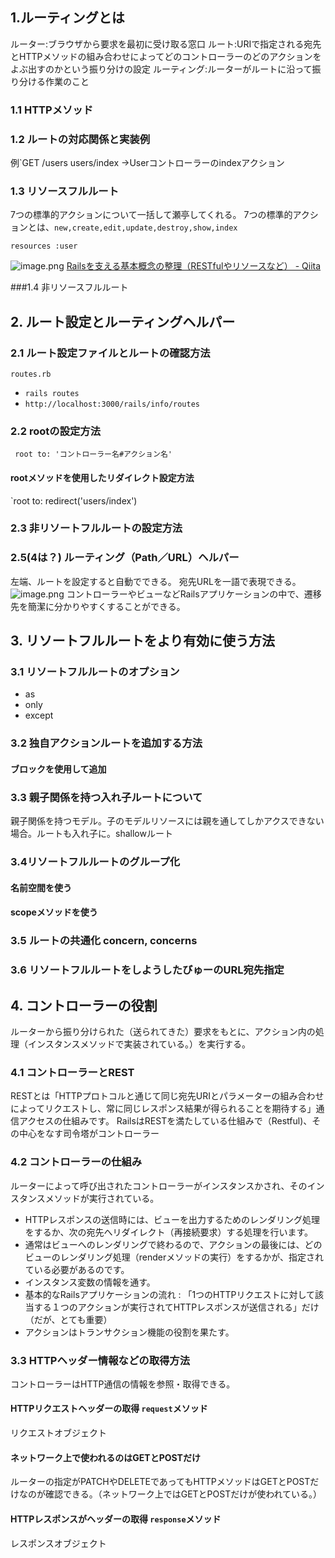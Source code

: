 ## 1.ルーティングとは
ルーター:ブラウザから要求を最初に受け取る窓口
ルート:URIで指定される宛先とHTTPメソッドの組み合わせによってどのコントローラーのどのアクションをよぶ出すのかという振り分けの設定
ルーティング:ルーターがルートに沿って振り分ける作業のこと

### 1.1 HTTPメソッド
### 1.2 ルートの対応関係と実装例
例`GET /users users/index →Userコントローラーのindexアクション
### 1.3 リソースフルルート
7つの標準的アクションについて一括して瀬亭してくれる。
7つの標準的アクションとは、`new,create,edit,update,destroy,show,index`

`resources :user`

![image.png](https://bootcamp.fjord.jp/rails/active_storage/blobs/redirect/eyJfcmFpbHMiOnsibWVzc2FnZSI6IkJBaHBBeFNsQWc9PSIsImV4cCI6bnVsbCwicHVyIjoiYmxvYl9pZCJ9fQ==--ba0b6dee1029cc0e5e84e4185e685c08cf937ffb/image.png)
[Railsを支える基本概念の整理（RESTfulやリソースなど） - Qiita](https://qiita.com/kidach1/items/43e53811c12351915278)

###1.4 非リソースフルルート

## 2. ルート設定とルーティングヘルパー
### 2.1 ルート設定ファイルとルートの確認方法
`routes.rb`

- `rails routes`
- `http://localhost:3000/rails/info/routes`

 ### 2.2 rootの設定方法
 ` root to: 'コントローラー名#アクション名'`
 #### rootメソッドを使用したリダイレクト設定方法
 `root to: redirect('users/index')

 ### 2.3 非リソートフルルートの設定方法

 ### 2.5(4は？) ルーティング（Path／URL）ヘルパー
左端、ルートを設定すると自動でできる。
宛先URLを一語で表現できる。
 ![image.png](https://bootcamp.fjord.jp/rails/active_storage/blobs/redirect/eyJfcmFpbHMiOnsibWVzc2FnZSI6IkJBaHBBeFdsQWc9PSIsImV4cCI6bnVsbCwicHVyIjoiYmxvYl9pZCJ9fQ==--6572b93797e878146b6a7f63cc237cd7d5b34d7f/image.png)
 コントローラーやビューなどRailsアプリケーションの中で、遷移先を簡潔に分かりやすくすることができる。

 ## 3. リソートフルルートをより有効に使う方法
 ### 3.1 リソートフルルートのオプション
 - as
 - only
 - except
 ### 3.2 独自アクションルートを追加する方法
 #### ブロックを使用して追加

 ### 3.3 親子関係を持つ入れ子ルートについて
 親子関係を持つモデル。子のモデルリソースには親を通してしかアクスできない場合。ルートも入れ子に。shallowルート

 ### 3.4リソートフルルートのグループ化
 #### 名前空間を使う
 #### scopeメソッドを使う

 ### 3.5 ルートの共通化 concern, concerns

 ### 3.6 リソートフルルートをしようしたびゅーのURL宛先指定

## 4. コントローラーの役割
ルーターから振り分けられた（送られてきた）要求をもとに、アクション内の処理（インスタンスメソッドで実装されている。）を実行する。

 ### 4.1 コントローラーとREST
 RESTとは「HTTPプロトコルと通じて同じ宛先URIとパラメーターの組み合わせによってリクエストし、常に同じレスポンス結果が得られることを期待する」通信アクセスの仕組みです。
 RailsはRESTを満たしている仕組みで（Restful)、その中心をなす司令塔がコントローラー
 
 ### 4.2 コントローラーの仕組み
 ルーターによって呼び出されたコントローラーがインスタンスかされ、そのインスタンスメソッドが実行されている。

 - HTTPレスポンスの送信時には、ビューを出力するためのレンダリング処理をするか、次の宛先へリダイレクト（再接続要求）する処理を行います。
 - 通常はビューへのレンダリングで終わるので、アクションの最後には、どのビューのレンダリング処理（renderメソッドの実行）をするかが、指定されている必要があるのです。
- インスタンス変数の情報を通す。
- 基本的なRailsアプリケーションの流れ : 「1つのHTTPリクエストに対して該当する１つのアクションが実行されてHTTPレスポンスが送信される」だけ（だが、とても重要）
- アクションはトランサクション機能の役割を果たす。

 ### 3.3 HTTPヘッダー情報などの取得方法
 コントローラーはHTTP通信の情報を参照・取得できる。
 #### HTTPリクエストヘッダーの取得 `request`メソッド
 リクエストオブジェクト

 #### ネットワーク上で使われるのはGETとPOSTだけ
 ルーターの指定がPATCHやDELETEであってもHTTPメソッドはGETとPOSTだけなのが確認できる。（ネットワーク上ではGETとPOSTだけが使われている。）

#### HTTPレスポンスがヘッダーの取得 `response`メソッド
レスポンスオブジェクト
 
